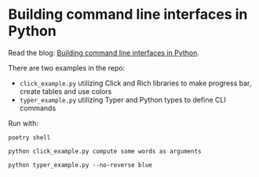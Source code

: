 # Building command line interfaces in Python

Read the blog: [Building command line interfaces in Python](https://stribny.name/blog/2020/01/building-command-line-interfaces-in-python).

There are two examples in the repo:

- `click_example.py` utilizing Click and Rich libraries to make progress bar, create tables and use colors
- `typer_example.py` utilizing Typer and Python types to define CLI commands

Run with:
```shell
poetry shell

python click_example.py compute some words as arguments

python typer_example.py --no-reverse blue
```
